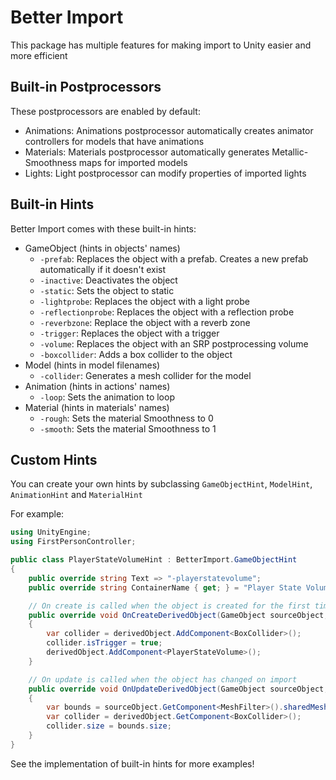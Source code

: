 # Better Import

This package has multiple features for making import to Unity easier and more efficient

## Built-in Postprocessors

These postprocessors are enabled by default:

- Animations: Animations postprocessor automatically creates animator controllers for models that have animations
- Materials: Materials postprocessor automatically generates Metallic-Smoothness maps for imported models
- Lights: Light postprocessor can modify properties of imported lights

## Built-in Hints

Better Import comes with these built-in hints:

- GameObject (hints in objects' names)
    - `-prefab`: Replaces the object with a prefab. Creates a new prefab automatically if it doesn't exist
    - `-inactive`: Deactivates the object
    - `-static`: Sets the object to static
    - `-lightprobe`: Replaces the object with a light probe
    - `-reflectionprobe`: Replaces the object with a reflection probe
    - `-reverbzone`: Replace the object with a reverb zone
    - `-trigger`: Replaces the object with a trigger
    - `-volume`: Replaces the object with an SRP postprocessing volume
    - `-boxcollider`: Adds a box collider to the object
- Model (hints in model filenames)
    - `-collider`: Generates a mesh collider for the model
- Animation (hints in actions' names)
    - `-loop`: Sets the animation to loop
- Material (hints in materials' names)
    - `-rough`: Sets the material Smoothness to 0
    - `-smooth`: Sets the material Smoothness to 1

## Custom Hints

You can create your own hints by subclassing `GameObjectHint`, `ModelHint`, `AnimationHint` and `MaterialHint`

For example:

```csharp
using UnityEngine;
using FirstPersonController;

public class PlayerStateVolumeHint : BetterImport.GameObjectHint
{
    public override string Text => "-playerstatevolume";
    public override string ContainerName { get; } = "Player State Volumes";

    // On create is called when the object is created for the first time
    public override void OnCreateDerivedObject(GameObject sourceObject, GameObject derivedObject)
    {
        var collider = derivedObject.AddComponent<BoxCollider>();
        collider.isTrigger = true;
        derivedObject.AddComponent<PlayerStateVolume>();
    }

    // On update is called when the object has changed on import
    public override void OnUpdateDerivedObject(GameObject sourceObject, GameObject derivedObject)
    {
        var bounds = sourceObject.GetComponent<MeshFilter>().sharedMesh.bounds;
        var collider = derivedObject.GetComponent<BoxCollider>();
        collider.size = bounds.size;
    }
}
```

See the implementation of built-in hints for more examples!